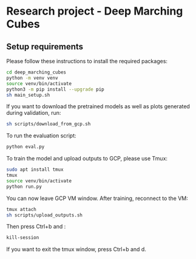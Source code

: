 # Research project - Deep Marching Cubes

## Setup requirements

Please follow these instructions to install the required packages:

```bash
cd deep_marching_cubes
python -m venv venv
source venv/bin/activate
python3 -m pip install --upgrade pip
sh main_setup.sh
```

If you want to download the pretrained models as well as plots generated during validation, run:

```bash
sh scripts/download_from_gcp.sh
```

To run the evaluation script:

```bash
python eval.py
```

To train the model and upload outputs to GCP, please use Tmux:
```bash
sudo apt install tmux
tmux
source venv/bin/activate
python run.py
```
You can now leave GCP VM window. After training, reconnect to the VM:
```bash
tmux attach
sh scripts/upload_outputs.sh
```
Then press Ctrl+b and :
```bash
kill-session
```
If you want to exit the tmux window, press Ctrl+b and d.
